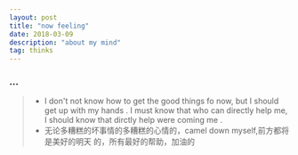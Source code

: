 ```yaml
---
layout: post
title: "now feeling"
date: 2018-03-09
description: "about my mind"
tag: thinks
---
```


### ...

> * I don't not know how to get the good things fo now,
but I should get up with my hands . I must know that 
who can directly help me, I should know that dirctly help were coming 
me .
> * 无论多糟糕的坏事情的多糟糕的心情的，camel down myself,前方都将是美好的明天
的，所有最好的帮助，加油的

